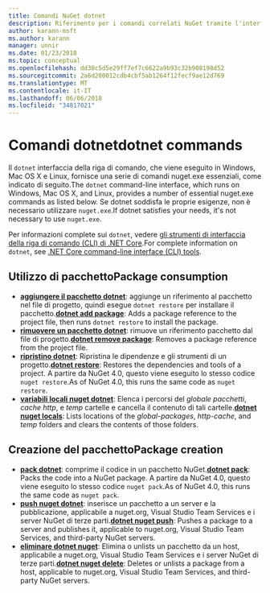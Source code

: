 ```yaml
---
title: Comandi NuGet dotnet
description: Riferimento per i comandi correlati NuGet tramite l'interfaccia della riga di comando dotnet breve.
author: karann-msft
ms.author: karann
manager: unnir
ms.date: 01/23/2018
ms.topic: conceptual
ms.openlocfilehash: dd30c5d5e29ff7ef7c6622a9b93c32b908198d52
ms.sourcegitcommit: 2a6d200012cdb4cbf5ab1264f12fecf9ae12d769
ms.translationtype: MT
ms.contentlocale: it-IT
ms.lasthandoff: 06/06/2018
ms.locfileid: "34817021"
---
```

# <a name="dotnet-commands"></a><span data-ttu-id="0a5f3-103">Comandi dotnet</span><span class="sxs-lookup"><span data-stu-id="0a5f3-103">dotnet commands</span></span>

<span data-ttu-id="0a5f3-104">Il `dotnet` interfaccia della riga di comando, che viene eseguito in Windows, Mac OS X e Linux, fornisce una serie di comandi nuget.exe essenziali, come indicato di seguito.</span><span class="sxs-lookup"><span data-stu-id="0a5f3-104">The `dotnet` command-line interface, which runs on Windows, Mac OS X, and Linux, provides a number of essential nuget.exe commands as listed below.</span></span> <span data-ttu-id="0a5f3-105">Se dotnet soddisfa le proprie esigenze, non è necessario utilizzare `nuget.exe`.</span><span class="sxs-lookup"><span data-stu-id="0a5f3-105">If dotnet satisfies your needs, it's not necessary to use `nuget.exe`.</span></span>

<span data-ttu-id="0a5f3-106">Per informazioni complete sui `dotnet`, vedere [gli strumenti di interfaccia della riga di comando (CLI) di .NET Core](/dotnet/core/tools/?tabs=netcore2x).</span><span class="sxs-lookup"><span data-stu-id="0a5f3-106">For complete information on `dotnet`, see [.NET Core command-line interface (CLI) tools](/dotnet/core/tools/?tabs=netcore2x).</span></span>

## <a name="package-consumption"></a><span data-ttu-id="0a5f3-107">Utilizzo di pacchetto</span><span class="sxs-lookup"><span data-stu-id="0a5f3-107">Package consumption</span></span>

- <span data-ttu-id="0a5f3-108">[**aggiungere il pacchetto dotnet**](/dotnet/core/tools/dotnet-add-package): aggiunge un riferimento al pacchetto nel file di progetto, quindi esegue `dotnet restore` per installare il pacchetto.</span><span class="sxs-lookup"><span data-stu-id="0a5f3-108">[**dotnet add package**](/dotnet/core/tools/dotnet-add-package): Adds a package reference to the project file, then runs `dotnet restore` to install the package.</span></span>
- <span data-ttu-id="0a5f3-109">[**rimuovere un pacchetto dotnet**](/dotnet/core/tools/dotnet-remove-package): rimuove un riferimento pacchetto dal file di progetto.</span><span class="sxs-lookup"><span data-stu-id="0a5f3-109">[**dotnet remove package**](/dotnet/core/tools/dotnet-remove-package): Removes a package reference from the project file.</span></span>
- <span data-ttu-id="0a5f3-110">[**ripristino dotnet**](/dotnet/core/tools/dotnet-restore?tabs=netcore2x): Ripristina le dipendenze e gli strumenti di un progetto.</span><span class="sxs-lookup"><span data-stu-id="0a5f3-110">[**dotnet restore**](/dotnet/core/tools/dotnet-restore?tabs=netcore2x): Restores the dependencies and tools of a project.</span></span> <span data-ttu-id="0a5f3-111">A partire da NuGet 4.0, questo viene eseguito lo stesso codice `nuget restore`.</span><span class="sxs-lookup"><span data-stu-id="0a5f3-111">As of NuGet 4.0, this runs the same code as `nuget restore`.</span></span>
- <span data-ttu-id="0a5f3-112">[**variabili locali nuget dotnet**](/dotnet/core/tools/dotnet-nuget-locals): Elenca i percorsi del *globale pacchetti*, *cache http*, e *temp* cartelle e cancella il contenuto di tali cartelle.</span><span class="sxs-lookup"><span data-stu-id="0a5f3-112">[**dotnet nuget locals**](/dotnet/core/tools/dotnet-nuget-locals): Lists locations of the *global-packages*, *http-cache*, and *temp* folders and clears the contents of those folders.</span></span>

## <a name="package-creation"></a><span data-ttu-id="0a5f3-113">Creazione del pacchetto</span><span class="sxs-lookup"><span data-stu-id="0a5f3-113">Package creation</span></span>

- <span data-ttu-id="0a5f3-114">[**pack dotnet**](/dotnet/core/tools/dotnet-pack?tabs=netcore2x): comprime il codice in un pacchetto NuGet.</span><span class="sxs-lookup"><span data-stu-id="0a5f3-114">[**dotnet pack**](/dotnet/core/tools/dotnet-pack?tabs=netcore2x): Packs the code into a NuGet package.</span></span> <span data-ttu-id="0a5f3-115">A partire da NuGet 4.0, questo viene eseguito lo stesso codice `nuget pack`.</span><span class="sxs-lookup"><span data-stu-id="0a5f3-115">As of NuGet 4.0, this runs the same code as `nuget pack`.</span></span>
- <span data-ttu-id="0a5f3-116">[**push nuget dotnet**](/dotnet/core/tools/dotnet-nuget-push): inserisce un pacchetto a un server e la pubblicazione, applicabile a nuget.org, Visual Studio Team Services e i server NuGet di terze parti.</span><span class="sxs-lookup"><span data-stu-id="0a5f3-116">[**dotnet nuget push**](/dotnet/core/tools/dotnet-nuget-push): Pushes a package to a server and publishes it, applicable to nuget.org, Visual Studio Team Services, and third-party NuGet servers.</span></span>
- <span data-ttu-id="0a5f3-117">[**eliminare dotnet nuget**](/dotnet/core/tools/dotnet-nuget-delete): Elimina o unlists un pacchetto da un host, applicabile a nuget.org, Visual Studio Team Services e i server NuGet di terze parti.</span><span class="sxs-lookup"><span data-stu-id="0a5f3-117">[**dotnet nuget delete**](/dotnet/core/tools/dotnet-nuget-delete): Deletes or unlists a package from a host, applicable to nuget.org, Visual Studio Team Services, and third-party NuGet servers.</span></span>
